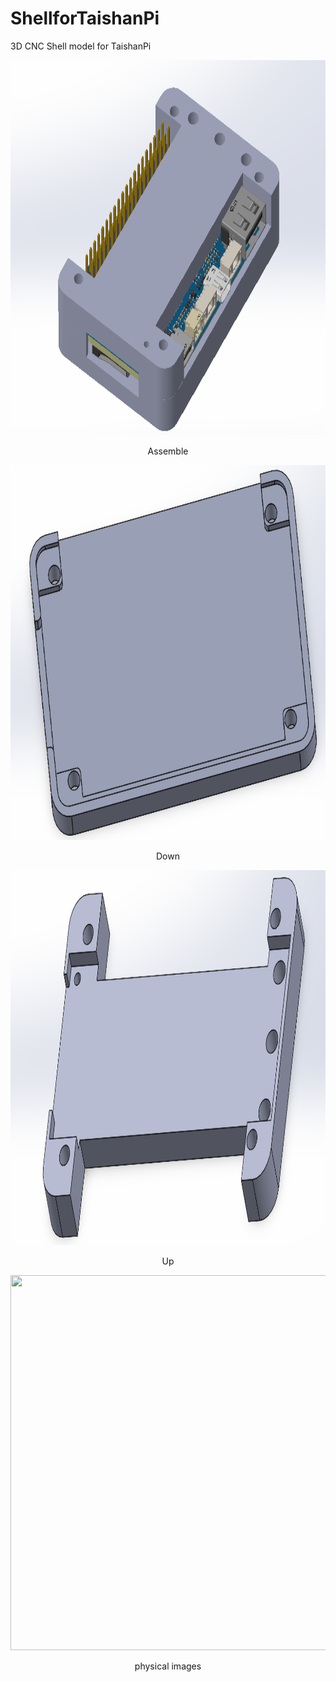 # ShellforTaishanPi
3D CNC Shell model for TaishanPi

<div align=center><img src="demo/assemble.jpg" width="1000" height="600" /></div>
<p align="center">Assemble<p align="center">

<div align=center><img src="demo/down.jpg" width="1000" height="600" /></div>
<p align="center">Down<p align="center">

<div align=center><img src="demo/up.jpg" width="1000" height="600" /></div>
<p align="center">Up<p align="center">


<div align=center><img src="demo/physical images.jpg" width="1000" height="600" /></div>
<p align="center">physical images<p align="center">
